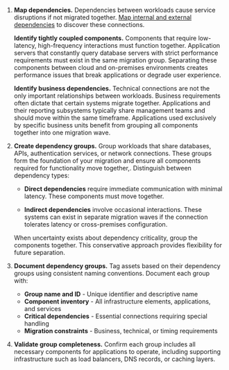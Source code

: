 1. **Map dependencies.** Dependencies between workloads cause service disruptions if not migrated together. [Map internal and external dependencies](/azure/cloud-adoption-framework/plan/assess-workloads-for-cloud-migration#map-internal-and-external-dependencies) to discover these connections.

    **Identify tightly coupled components.** Components that require low-latency, high-frequency interactions must function together. Application servers that constantly query database servers with strict performance requirements must exist in the same migration group. Separating these components between cloud and on-premises environments creates performance issues that break applications or degrade user experience.

    **Identify business dependencies.** Technical connections are not the only important relationships between workloads. Business requirements often dictate that certain systems migrate together. Applications and their reporting subsystems typically share management teams and should move within the same timeframe. Applications used exclusively by specific business units benefit from grouping all components together into one migration wave.

2. **Create dependency groups.** Group workloads that share databases, APIs, authentication services, or network connections. These groups form the foundation of your migration and ensure all components required for functionality move together,. Distinguish between dependency types:

    - **Direct dependencies** require immediate communication with minimal latency. These components must move together.

    - **Indirect dependencies** involve occasional interactions. These systems can exist in separate migration waves if the connection tolerates latency or cross-premises configuration.

    When uncertainty exists about dependency criticality, group the components together. This conservative approach provides flexibility for future separation.

3. **Document dependency groups.** Tag assets based on their dependency groups using consistent naming conventions. Document each group with:

    - **Group name and ID** - Unique identifier and descriptive name
    - **Component inventory** - All infrastructure elements, applications, and services
    - **Critical dependencies** - Essential connections requiring special handling
    - **Migration constraints** - Business, technical, or timing requirements

4. **Validate group completeness.** Confirm each group includes all necessary components for applications to operate, including supporting infrastructure such as load balancers, DNS records, or caching layers.
